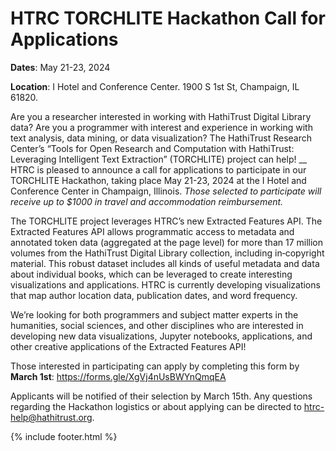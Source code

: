 # HTRC TORCHLITE Hackathon Call for Applications
**Dates**: May 21-23, 2024

**Location**: I Hotel and Conference Center. 1900 S 1st St, Champaign, IL 61820.

Are you a researcher interested in working with HathiTrust Digital Library data? Are you a programmer with interest and experience in working with text analysis, data mining, or data visualization?  The HathiTrust Research Center’s “Tools for Open Research and Computation with HathiTrust: Leveraging Intelligent Text Extraction” (TORCHLITE) project can help!
__
HTRC is pleased to announce a call for applications to participate in our TORCHLITE Hackathon, taking place May 21-23, 2024 at the I Hotel and Conference Center in Champaign, Illinois. *Those selected to participate will receive up to $1000 in travel and accommodation reimbursement.*

The TORCHLITE project leverages HTRC’s new Extracted Features API. The Extracted Features API allows programmatic access to metadata and annotated token data (aggregated at the page level) for more than 17 million volumes from the HathiTrust Digital Library collection, including in‑copyright material. This robust dataset includes all kinds of useful metadata and data about individual books, which can be leveraged to create interesting visualizations and applications. HTRC is currently developing visualizations that map author location data, publication dates, and word frequency.

We’re looking for both programmers and subject matter experts in the humanities, social sciences, and other disciplines who are interested in developing new data visualizations, Jupyter notebooks, applications, and other creative applications of the Extracted Features API!

Those interested in participating can apply by completing this form by **March 1st**: <https://forms.gle/XgVj4nUsBWYnQmqEA>

Applicants will be notified of their selection by March 15th. Any questions regarding the Hackathon logistics or about applying can be directed to [htrc-help@hathitrust.org](mailto:htrc-help@hathitrust.org).
 
{% include footer.html %}

